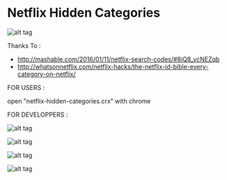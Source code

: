 # Netflix Hidden Categories

![alt tag](https://cloud.githubusercontent.com/assets/1588586/12432072/5ab941e2-bef9-11e5-8b8d-fc14bb087987.png)

Thanks To :
- http://mashable.com/2016/01/11/netflix-search-codes/#8iQ8_ycNEZqb
- http://whatsonnetflix.com/netflix-hacks/the-netflix-id-bible-every-category-on-netflix/


FOR USERS :

open "netflix-hidden-categories.crx" with chrome


FOR DEVELOPPERS :

![alt tag](https://cloud.githubusercontent.com/assets/1588586/12433054/2f416fde-beff-11e5-8bae-eec6e331e570.png)

![alt tag](https://cloud.githubusercontent.com/assets/1588586/12433051/2f39f132-beff-11e5-9420-0a748d6c36d4.png)

![alt tag](https://cloud.githubusercontent.com/assets/1588586/12433053/2f3fcfd0-beff-11e5-91e1-1af165259c3f.png)

![alt tag](https://cloud.githubusercontent.com/assets/1588586/12433052/2f3cfb98-beff-11e5-9209-53cf28f01c2c.png)